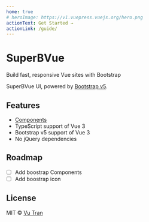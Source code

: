 ```yaml
---
home: true
# heroImage: https://v1.vuepress.vuejs.org/hero.png
actionText: Get Started →
actionLink: /guide/
---
```


# SuperBVue
Build fast, responsive Vue sites with Bootstrap

SuperBVue UI, powered by [Bootstrap v5](https://getbootstrap.com/).

<!-- This doc is under WIP. You can [open an issue](https://github.com/superbvue/superbvue-docs/issues/new) for bugs or feature requests. -->

## Features

- [Components](/guide/components.html)
- TypeScript support of Vue 3
- Bootstrap v5 support of Vue 3
- No jQuery dependencies

## Roadmap
- [ ] Add boostrap Components
- [ ] Add boostrap icon

## License

MIT © [Vu Tran](https://github.com/vutran6853)
